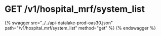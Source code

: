 # GET /v1/hospital_mrf/system_list

{% swagger src="../../api-datalake-prod-oas30.json" path="/v1/hospital_mrf/system_list" method="get" %}
{% endswagger %}

